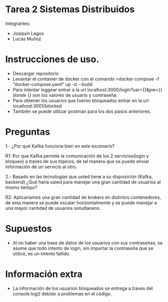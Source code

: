 # Tarea 2 Sistemas Distribuidos 
Integrantes:
- Joaquín Lagos
- Lucas Muñoz

# Instrucciones de uso.
- Descargar repositorio
- Levantar el container de docker con el comando >docker compose -f "docker-compose.yaml" up -d --build
- Para intentar loggear entrar a la url localhost:3000/login?usr={}&pw={} donde {} son los valores de usuario y contraseña.
- Para obtener los usuarios que fueron bloqueados entrar en la url localhost:3001/blocked
- También se puede utilizar postman para los dos pasos anteriores.

# Preguntas

1.- ¿Por qué Kafka funciona bien en este escenario?

R1: Por que Kafka permite la comunicación de los 2 servicios(login y bloqueo) a traves de sus tópicos, de tal manera que se puede enviar información de un servicio al otro.

2.- Basado en las tecnologías que usted tiene a su disposición (Kafka, backend) ¿Qué haría usted para manejar
una gran cantidad de usuarios al mismo tiempo?

R2: Aplicaríamos una gran cantidad de brokers en distintos contenedores, de esta manera se puede escalar horizontalmente y se puede manejar a una mayor cantidad de usuarios simultaneos.

# Supuestos
- Al no haber una base de datos de los usuarios con sus contraseñas, se asume que todo intento de login, sin importar la contraseña que se utilice, es un intento fallido.

# Información extra
- La información de los usuarion bloqueados se entrega a traves del console.log() debido a problemas en el código.
